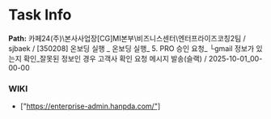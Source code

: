 # Task Info

**Path:** 카페24(주)\본사사업장\[CG]MI본부\비즈니스센터\엔터프라이즈코칭2팀 / sjbaek / [350208] 온보딩 실행 _ 온보딩 실행_ 5. PRO 승인 요청_ └gmail 정보가 있는지 확인_잘못된 정보인 경우 고객사 확인 요청 메시지 발송(슬랙) / 2025-10-01_00-00-00

### WIKI
- ["https://enterprise-admin.hanpda.com/"]

